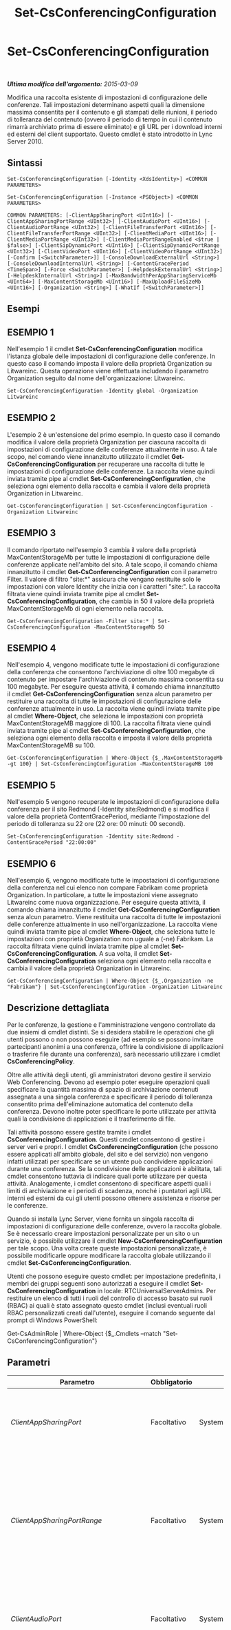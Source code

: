 ﻿---
title: Set-CsConferencingConfiguration
TOCTitle: Set-CsConferencingConfiguration
ms:assetid: c468d7fd-fb2c-469c-85fb-58e0834aac36
ms:mtpsurl: https://technet.microsoft.com/it-it/library/Gg412969(v=OCS.15)
ms:contentKeyID: 49301885
ms.date: 08/24/2015
mtps_version: v=OCS.15
ms.translationtype: HT
---

# Set-CsConferencingConfiguration

 

_**Ultima modifica dell'argomento:** 2015-03-09_

Modifica una raccolta esistente di impostazioni di configurazione delle conferenze. Tali impostazioni determinano aspetti quali la dimensione massima consentita per il contenuto e gli stampati delle riunioni, il periodo di tolleranza del contenuto (ovvero il periodo di tempo in cui il contenuto rimarrà archiviato prima di essere eliminato) e gli URL per i download interni ed esterni del client supportato. Questo cmdlet è stato introdotto in Lync Server 2010.

## Sintassi

    Set-CsConferencingConfiguration [-Identity <XdsIdentity>] <COMMON PARAMETERS>

    Set-CsConferencingConfiguration [-Instance <PSObject>] <COMMON PARAMETERS>

    COMMON PARAMETERS: [-ClientAppSharingPort <UInt16>] [-ClientAppSharingPortRange <UInt32>] [-ClientAudioPort <UInt16>] [-ClientAudioPortRange <UInt32>] [-ClientFileTransferPort <UInt16>] [-ClientFileTransferPortRange <UInt32>] [-ClientMediaPort <UInt16>] [-ClientMediaPortRange <UInt32>] [-ClientMediaPortRangeEnabled <$true | $false>] [-ClientSipDynamicPort <UInt16>] [-ClientSipDynamicPortRange <UInt32>] [-ClientVideoPort <UInt16>] [-ClientVideoPortRange <UInt32>] [-Confirm [<SwitchParameter>]] [-ConsoleDownloadExternalUrl <String>] [-ConsoleDownloadInternalUrl <String>] [-ContentGracePeriod <TimeSpan>] [-Force <SwitchParameter>] [-HelpdeskExternalUrl <String>] [-HelpdeskInternalUrl <String>] [-MaxBandwidthPerAppSharingServiceMb <UInt64>] [-MaxContentStorageMb <UInt16>] [-MaxUploadFileSizeMb <UInt16>] [-Organization <String>] [-WhatIf [<SwitchParameter>]]

## Esempi

## ESEMPIO 1

Nell'esempio 1 il cmdlet **Set-CsConferencingConfiguration** modifica l'istanza globale delle impostazioni di configurazione delle conferenze. In questo caso il comando imposta il valore della proprietà Organization su Litwareinc. Questa operazione viene effettuata includendo il parametro Organization seguito dal nome dell'organizzazione: Litwareinc.

    Set-CsConferencingConfiguration -Identity global -Organization Litwareinc

## ESEMPIO 2

L'esempio 2 è un'estensione del primo esempio. In questo caso il comando modifica il valore della proprietà Organization per ciascuna raccolta di impostazioni di configurazione delle conferenze attualmente in uso. A tale scopo, nel comando viene innanzitutto utilizzato il cmdlet **Get-CsConferencingConfiguration** per recuperare una raccolta di tutte le impostazioni di configurazione delle conferenze. La raccolta viene quindi inviata tramite pipe al cmdlet **Set-CsConferencingConfiguration**, che seleziona ogni elemento della raccolta e cambia il valore della proprietà Organization in Litwareinc.

    Get-CsConferencingConfiguration | Set-CsConferencingConfiguration -Organization Litwareinc

## ESEMPIO 3

Il comando riportato nell'esempio 3 cambia il valore della proprietà MaxContentStorageMb per tutte le impostazioni di configurazione delle conferenze applicate nell'ambito del sito. A tale scopo, il comando chiama innanzitutto il cmdlet **Get-CsConferencingConfiguration** con il parametro Filter. Il valore di filtro "site:\*" assicura che vengano restituite solo le impostazioni con valore Identity che inizia con i caratteri "site:". La raccolta filtrata viene quindi inviata tramite pipe al cmdlet **Set-CsConferencingConfiguration**, che cambia in 50 il valore della proprietà MaxContentStorageMb di ogni elemento nella raccolta.

    Get-CsConferencingConfiguration -Filter site:* | Set-CsConferencingConfiguration -MaxContentStorageMb 50 

## ESEMPIO 4

Nell'esempio 4, vengono modificate tutte le impostazioni di configurazione della conferenza che consentono l'archiviazione di oltre 100 megabyte di contenuto per impostare l'archiviazione di contenuto massima consentita su 100 megabyte. Per eseguire questa attività, il comando chiama innanzitutto il cmdlet **Get-CsConferencingConfiguration** senza alcun parametro per restituire una raccolta di tutte le impostazioni di configurazione delle conferenze attualmente in uso. La raccolta viene quindi inviata tramite pipe al cmdlet **Where-Object**, che seleziona le impostazioni con proprietà MaxContentStorageMB maggiore di 100. La raccolta filtrata viene quindi inviata tramite pipe al cmdlet **Set-CsConferencingConfiguration**, che seleziona ogni elemento della raccolta e imposta il valore della proprietà MaxContentStorageMB su 100.

    Get-CsConferencingConfiguration | Where-Object {$_.MaxContentStorageMb -gt 100} | Set-CsConferencingConfiguration -MaxContentStorageMB 100

## ESEMPIO 5

Nell'esempio 5 vengono recuperate le impostazioni di configurazione della conferenza per il sito Redmond (-Identity site:Redmond) e si modifica il valore della proprietà ContentGracePeriod, mediante l'impostazione del periodo di tolleranza su 22 ore (22 ore: 00 minuti: 00 secondi).

    Set-CsConferencingConfiguration -Identity site:Redmond -ContentGracePeriod "22:00:00"

## ESEMPIO 6

Nell'esempio 6, vengono modificate tutte le impostazioni di configurazione della conferenza nel cui elenco non compare Fabrikam come proprietà Organization. In particolare, a tutte le impostazioni viene assegnato Litwareinc come nuova organizzazione. Per eseguire questa attività, il comando chiama innanzitutto il cmdlet **Get-CsConferencingConfiguration** senza alcun parametro. Viene restituita una raccolta di tutte le impostazioni delle conferenze attualmente in uso nell'organizzazione. La raccolta viene quindi inviata tramite pipe al cmdlet **Where-Object**, che seleziona tutte le impostazioni con proprietà Organization non uguale a (-ne) Fabrikam. La raccolta filtrata viene quindi inviata tramite pipe al cmdlet **Set-CsConferencingConfiguration**. A sua volta, il cmdlet **Set-CsConferencingConfiguration** seleziona ogni elemento nella raccolta e cambia il valore della proprietà Organization in Litwareinc.

    Get-CsConferencingConfiguration | Where-Object {$_.Organization -ne "Fabrikam"} | Set-CsConferencingConfiguration -Organization Litwareinc

## Descrizione dettagliata

Per le conferenze, la gestione e l'amministrazione vengono controllate da due insiemi di cmdlet distinti. Se si desidera stabilire le operazioni che gli utenti possono o non possono eseguire (ad esempio se possono invitare partecipanti anonimi a una conferenza, offrire la condivisione di applicazioni o trasferire file durante una conferenza), sarà necessario utilizzare i cmdlet **CsConferencingPolicy**.

Oltre alle attività degli utenti, gli amministratori devono gestire il servizio Web Conferencing. Devono ad esempio poter eseguire operazioni quali specificare la quantità massima di spazio di archiviazione contenuti assegnata a una singola conferenza e specificare il periodo di tolleranza consentito prima dell'eliminazione automatica del contenuto della conferenza. Devono inoltre poter specificare le porte utilizzate per attività quali la condivisione di applicazioni e il trasferimento di file.

Tali attività possono essere gestite tramite i cmdlet **CsConferencingConfiguration**. Questi cmdlet consentono di gestire i server veri e propri. I cmdlet **CsConferencingConfiguration** (che possono essere applicati all'ambito globale, del sito e del servizio) non vengono infatti utilizzati per specificare se un utente può condividere applicazioni durante una conferenza. Se la condivisione delle applicazioni è abilitata, tali cmdlet consentono tuttavia di indicare quali porte utilizzare per questa attività. Analogamente, i cmdlet consentono di specificare aspetti quali i limiti di archiviazione e i periodi di scadenza, nonché i puntatori agli URL interni ed esterni da cui gli utenti possono ottenere assistenza e risorse per le conferenze.

Quando si installa Lync Server, viene fornita un singola raccolta di impostazioni di configurazione delle conferenze, ovvero la raccolta globale. Se è necessario creare impostazioni personalizzate per un sito o un servizio, è possibile utilizzare il cmdlet **New-CsConferencingConfiguration** per tale scopo. Una volta create queste impostazioni personalizzate, è possibile modificarle oppure modificare la raccolta globale utilizzando il cmdlet **Set-CsConferencingConfiguration**.

Utenti che possono eseguire questo cmdlet: per impostazione predefinita, i membri dei gruppi seguenti sono autorizzati a eseguire il cmdlet **Set-CsConferencingConfiguration** in locale: RTCUniversalServerAdmins. Per restituire un elenco di tutti i ruoli del controllo di accesso basato sui ruoli (RBAC) ai quali è stato assegnato questo cmdlet (inclusi eventuali ruoli RBAC personalizzati creati dall'utente), eseguire il comando seguente dal prompt di Windows PowerShell:

Get-CsAdminRole | Where-Object {$\_.Cmdlets –match "Set-CsConferencingConfiguration"}

## Parametri


<table>
<colgroup>
<col style="width: 25%" />
<col style="width: 25%" />
<col style="width: 25%" />
<col style="width: 25%" />
</colgroup>
<thead>
<tr class="header">
<th>Parametro</th>
<th>Obbligatorio</th>
<th>Tipo</th>
<th>Descrizione</th>
</tr>
</thead>
<tbody>
<tr class="odd">
<td><p><em>ClientAppSharingPort</em></p></td>
<td><p>Facoltativo</p></td>
<td><p>System.UInt16</p></td>
<td><p>Rappresenta il numero di porta iniziale utilizzato per la condivisione di applicazioni. ClientAppSharingPort deve corrispondere a un numero di porta compreso tra 1024 e 65535, inclusi. Il valore predefinito è 5350.</p></td>
</tr>
<tr class="even">
<td><p><em>ClientAppSharingPortRange</em></p></td>
<td><p>Facoltativo</p></td>
<td><p>System.UInt32</p></td>
<td><p>Indica il numero totale di porte disponibili per la condivisione di applicazioni. Il valore predefinito è 40. Per determinare quali porte vengono effettivamente utilizzate per la condivisione di applicazioni, utilizzare questo valore e quello di ClientAppSharingPort. Ad esempio, se ClientAppSharingPort è impostato su 5350 e ClientAppSharingPortRange è impostato su 3, sono disponibili le seguenti 3 porte per la condivisione di applicazioni: 5350, 5351, 5352.</p></td>
</tr>
<tr class="odd">
<td><p><em>ClientAudioPort</em></p></td>
<td><p>Facoltativo</p></td>
<td><p>System.UInt16</p></td>
<td><p>Rappresenta il numero di porta iniziale utilizzato per l'audio del client. ClientAudioPort deve corrispondere a un numero di porta compreso tra 1024 e 65535, inclusi. Il valore predefinito è 5350.</p></td>
</tr>
<tr class="even">
<td><p><em>ClientAudioPortRange</em></p></td>
<td><p>Facoltativo</p></td>
<td><p>System.UInt32</p></td>
<td><p>Indica il numero totale di porte disponibili per l'audio del client. Il valore predefinito è 40. Per determinare quali porte vengono effettivamente utilizzate per l'audio del client, utilizzare questo valore e quello di ClientAudioPort. Se ad esempio ClientAudioPort è impostato su 5350 e ClientAudioPortRange è impostato su 3, saranno disponibili le seguenti tre porte per l'audio del client: 5350, 5351, 5352.</p></td>
</tr>
<tr class="odd">
<td><p><em>ClientFileTransferPort</em></p></td>
<td><p>Facoltativo</p></td>
<td><p>System.UInt16</p></td>
<td><p>Rappresenta il numero di porta iniziale utilizzato per i trasferimenti di file. ClientFileTransferPort deve corrispondere a un numero di porta compreso tra 1024 e 65535, inclusi. Il valore predefinito è 5350.</p></td>
</tr>
<tr class="even">
<td><p><em>ClientFileTransferPortRange</em></p></td>
<td><p>Facoltativo</p></td>
<td><p>System.UInt32</p></td>
<td><p>Indica il numero totale di porte disponibili per i trasferimenti di file. Il valore predefinito è 40. Per determinare quali porte vengono effettivamente utilizzate per i trasferimenti di file, utilizzare questo valore e quello di ClientFileTransferPort. Se ad esempio ClientFileTransferPort è impostato su 5350 e ClientFileTransferPortRange è impostato su 3, saranno disponibili le seguenti tre porte per i trasferimenti di file: 5350, 5351, 5352.</p></td>
</tr>
<tr class="odd">
<td><p><em>ClientMediaPort</em></p></td>
<td><p>Facoltativo</p></td>
<td><p>System.UInt16</p></td>
<td><p>Rappresenta il numero di porta iniziale utilizzato per gli elementi multimediali client. Utilizzare questo parametro per i client di Microsoft Office Communicator 2007 R2. ClientMediaPort deve corrispondere a un numero di porta compreso tra 1024 e 65535, inclusi. Il valore predefinito è 5350.</p></td>
</tr>
<tr class="even">
<td><p><em>ClientMediaPortRange</em></p></td>
<td><p>Facoltativo</p></td>
<td><p>System.UInt32</p></td>
<td><p>Indica il numero totale delle porte disponibili per gli elementi multimediali client. Il valore predefinito è 40. Utilizzare questo parametro per i client di Office Communicator 2007 R2. Per determinare quali porte vengono effettivamente utilizzate per gli elementi multimediali client, utilizzare questo valore e quello di ClientMediaPort. Se ad esempio ClientMediaPort è impostato su 5350 e ClientMediaPortRange è impostato su 3, per gli elementi multimediali client saranno disponibili le tre porte seguenti: 5350, 5351, 5352.</p></td>
</tr>
<tr class="odd">
<td><p><em>ClientMediaPortRangeEnabled</em></p></td>
<td><p>Facoltativo</p></td>
<td><p>System.Boolean</p></td>
<td><p>Se impostato su True, i client utilizzeranno l'intervallo di porte specificato per il traffico degli elementi multimediali. Se è impostato su False, ovvero il valore predefinito, qualsiasi porta disponibile (dalla porta 1024 alla porta 65535) verrà utilizzata per gestire il traffico degli elementi multimediali.</p></td>
</tr>
<tr class="even">
<td><p><em>ClientSipDynamicPort</em></p></td>
<td><p>Facoltativo</p></td>
<td><p>System.UInt16</p></td>
<td><p>Rappresenta il numero di porta iniziale utilizzato per il traffico SIP. ClientSipDynamicPort deve corrispondere a un numero di porta compreso tra 1024 e 65535, inclusi. Il valore predefinito è 7100.</p></td>
</tr>
<tr class="odd">
<td><p><em>ClientSipDynamicPortRange</em></p></td>
<td><p>Facoltativo</p></td>
<td><p>System.UInt32</p></td>
<td><p>Indica il numero totale di porte disponibili per il traffico SIP. Il valore predefinito è 3. Per determinare quali porte vengono effettivamente utilizzate per il traffico SIP, utilizzare questo valore e quello di ClientSipDynamicPort. Ad esempio, se ClientSipDynamicPort è impostato su 7100 e ClientSipDynamicPortRange è impostato su 3, sono disponibili le seguenti 3 per gli elementi multimediali client: 7100, 7101, 7102.</p></td>
</tr>
<tr class="even">
<td><p><em>ClientVideoPort</em></p></td>
<td><p>Facoltativo</p></td>
<td><p>System.UInt16</p></td>
<td><p>Rappresenta il numero di porta iniziale utilizzato per il video del client. ClientVideoPort deve corrispondere a un numero di porta compreso tra 1024 e 65535, inclusi. Il valore predefinito è 5350.</p></td>
</tr>
<tr class="odd">
<td><p><em>ClientVideoPortRange</em></p></td>
<td><p>Facoltativo</p></td>
<td><p>System.UInt32</p></td>
<td><p>Indica il numero totale di porte disponibili per il video del client. Il valore predefinito è 40. Per determinare quali porte vengono effettivamente utilizzate per il video del client, utilizzare questo valore e quello di ClientVideoPort. Se ad esempio ClientVideoPort è impostato su 5350 e ClientVideoPortRange è impostato su 3, saranno disponibili le seguenti tre porte per il video del client: 5350, 5351, 5352.</p></td>
</tr>
<tr class="even">
<td><p><em>Confirm</em></p></td>
<td><p>Facoltativo</p></td>
<td><p>System.Management.Automation.SwitchParameter</p></td>
<td><p>Viene visualizzata una richiesta di conferma prima di eseguire il comando.</p></td>
</tr>
<tr class="odd">
<td><p><em>ConsoleDownloadExternalUrl</em></p></td>
<td><p>Facoltativo</p></td>
<td><p>System.String</p></td>
<td><p>URL da cui gli utenti esterni possono scaricare un client supportato, ad esempio Lync 2013. Si noti che questa impostazione si applica solo ai client legacy (ad esempio Microsoft Office Communicator 2007 R2) che eseguono l'accesso a un pool di Lync Server.</p></td>
</tr>
<tr class="even">
<td><p><em>ConsoleDownloadInternalUrl</em></p></td>
<td><p>Facoltativo</p></td>
<td><p>System.String</p></td>
<td><p>URL da cui gli utenti interni possono scaricare un client supportato, ad esempio Lync 2013. Si noti che questa impostazione si applica solo ai client legacy (ad esempio Microsoft Office Communicator 2007 R2) che eseguono l'accesso a un pool di Lync Server.</p></td>
</tr>
<tr class="odd">
<td><p><em>ContentGracePeriod</em></p></td>
<td><p>Facoltativo</p></td>
<td><p>System.TimeSpan</p></td>
<td><p>Indica per quanto tempo il contenuto della conferenza resterà sul server dopo la fine della conferenza. Il valore di ContentGracePeriod deve essere specificato utilizzando il formato giorni.ore:minuti:secondi. Per impostare ad esempio il periodo di tolleranza del contenuto su 30 giorni, utilizzare la seguente sintassi: -ContentGracePeriod 30.00:00:00.</p>
<p>Il periodo di tolleranza del contenuto può essere impostato su qualsiasi valore compreso tra 30 minuti (00:30:00) e 180 giorni (180.00:00:00). Il valore predefinito è 15 giorni (15.00:00:00).</p></td>
</tr>
<tr class="even">
<td><p><em>Force</em></p></td>
<td><p>Facoltativo</p></td>
<td><p>System.Management.Automation.SwitchParameter</p></td>
<td><p>Consente di non visualizzare i messaggi relativi agli errori non irreversibili che possono verificarsi durante l'esecuzione del comando.</p></td>
</tr>
<tr class="odd">
<td><p><em>HelpdeskExternalUrl</em></p></td>
<td><p>Facoltativo</p></td>
<td><p>System.String</p></td>
<td><p>URL a cui verranno indirizzati gli utenti esterni che fanno clic su ? durante una conferenza.</p></td>
</tr>
<tr class="even">
<td><p><em>HelpdeskInternalUrl</em></p></td>
<td><p>Facoltativo</p></td>
<td><p>System.String</p></td>
<td><p>URL a cui verranno indirizzati gli utenti interni che fanno clic su ? durante una conferenza.</p></td>
</tr>
<tr class="odd">
<td><p><em>Identity</em></p></td>
<td><p>Facoltativo</p></td>
<td><p>Microsoft.Rtc.Management.Xds.XdsIdentity</p></td>
<td><p>Identificatore univoco per la raccolta di impostazioni di configurazione delle conferenze da modificare. Per fare riferimento alla raccolta globale, utilizzare questa sintassi: -Identity global. Per far riferimento a una raccolta configurata nell'ambito del sito, utilizzare una sintassi simile alla seguente: -Identity &quot;site:Redmond&quot;. Per fare riferimento a una raccolta nell'ambito del servizio, utilizzare una sintassi simile alla seguente: -Identity &quot;service:ConferencingServer:atl-cs-001.litwareinc.com&quot;. Il servizio Web Conferencing è l'unico servizio che può ospitare queste impostazioni di configurazione.</p>
<p>Se questo parametro non è specificato, il cmdlet <strong>Set-CsConferencingConfiguration</strong> modifica automaticamente le impostazioni globali.</p></td>
</tr>
<tr class="even">
<td><p><em>Instance</em></p></td>
<td><p>Facoltativo</p></td>
<td><p>Oggetto ConfSettings</p></td>
<td><p>Consente di passare al cmdlet un riferimento a un oggetto anziché impostare singoli valori di parametro.</p></td>
</tr>
<tr class="odd">
<td><p><em>MaxBandwidthPerAppSharingServiceMb</em></p></td>
<td><p>Facoltativo</p></td>
<td><p>System.UInt64</p></td>
<td><p>Indica la larghezza di banda massima (in megabyte) riservata per il servizio conferenze di Condivisione applicazioni. MaxBandwidthPerAppSharingServiceMb può essere impostato su qualsiasi valore intero compreso tra 50 e 100000 inclusi. Il valore predefinito è 375 megabyte.</p></td>
</tr>
<tr class="even">
<td><p><em>MaxContentStorageMb</em></p></td>
<td><p>Facoltativo</p></td>
<td><p>System.UInt16</p></td>
<td><p>Quantità massima di spazio dei file (in megabyte) consentita per l'archiviazione del contenuto della riunione. MaxContentStorageMb può essere impostato su qualsiasi valore intero compreso tra 50 e 1024 (1 gigabyte), inclusi. Il valore predefinito è 500 megabyte.</p></td>
</tr>
<tr class="odd">
<td><p><em>MaxUploadFileSizeMb</em></p></td>
<td><p>Facoltativo</p></td>
<td><p>System.UInt16</p></td>
<td><p>Dimensioni totali massime dei file, inclusi stampati e diapositive di PowerPoint, che è possibile utilizzare in una determinata conferenza. Questa impostazione viene in genere utilizzata quando il contenuto della conferenza viene archiviato in Microsoft Exchange Server: impostando una dimensione di caricamento file massima si garantisce che il contenuto utilizzato nella conferenza, e quindi il contenuto che deve essere archiviato, non superi le dimensioni file minime configurate per Microsoft Exchange. Il valore predefinito è 500 megabyte.</p></td>
</tr>
<tr class="even">
<td><p><em>Organization</em></p></td>
<td><p>Facoltativo</p></td>
<td><p>System.String</p></td>
<td><p>Nome dell'organizzazione che ospita la conferenza.</p></td>
</tr>
<tr class="odd">
<td><p><em>WhatIf</em></p></td>
<td><p>Facoltativo</p></td>
<td><p>System.Management.Automation.SwitchParameter</p></td>
<td><p>Descrive ciò che accadrebbe se si eseguisse il comando senza eseguirlo realmente.</p></td>
</tr>
</tbody>
</table>


## Tipi di input

Oggetto Microsoft.Rtc.Management.WritableConfig.Settings.WebConf.ConfSettings. Il cmdlet **Set-CsConferencingConfiguration** accetta le istanze da pipeline dell'oggetto di configurazione delle conferenze.

## Tipi restituiti

Il cmdlet **Set-CsConferencingConfiguration** non restituisce alcun oggetto o valore. Configura invece le istanze dell'oggetto Microsoft.Rtc.Management.WritableConfig.Settings.WebConf.ConfSettings.

## Vedere anche

#### Ulteriori risorse

[Get-CsConferencingConfiguration](get-csconferencingconfiguration.md)  
[New-CsConferencingConfiguration](new-csconferencingconfiguration.md)  
[Remove-CsConferencingConfiguration](remove-csconferencingconfiguration.md)

